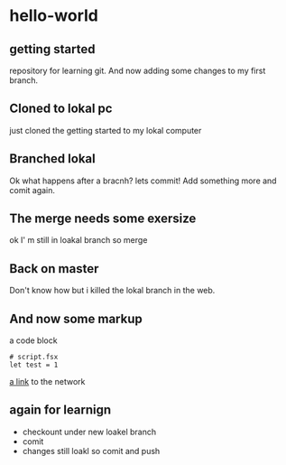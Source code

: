 # hello-world

## getting started

repository for learning git.
And now adding some changes to my first branch.

## Cloned to lokal pc

just cloned the getting started to my lokal computer

## Branched lokal

Ok what happens after a bracnh?
lets commit!
Add something more and comit again.

## The merge needs some exersize

<!--lets do a commit to master-->
ok I' m still in loakal branch so merge

## Back on master

Don't know how but i killed the lokal branch in the web.

## And now some markup

a code block

```f#
# script.fsx
let test = 1
```

[a link](https://github.com/psiLearn/hello-world/network) to the network

## again for learnign

* checkount under new loakel branch
* comit
* changes still loakl so  comit and push
